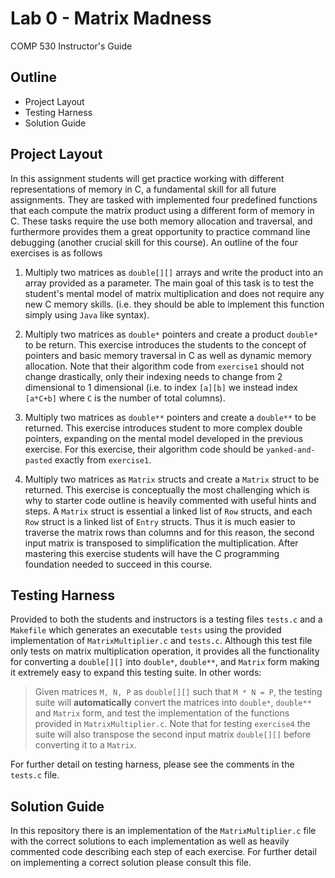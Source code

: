 # Lab 0 - Matrix Madness

COMP 530 Instructor's Guide

## Outline

* Project Layout
* Testing Harness
* Solution Guide

## Project Layout

In this assignment students will get practice working with different representations of memory in C, a fundamental skill for all future assignments. They are tasked with implemented four predefined functions that each compute the matrix product using a different form of memory in C. These tasks require the use both memory allocation and traversal, and furthermore provides them a great opportunity to practice command line debugging (another crucial skill for this course). An outline of the four exercises is as follows

1. Multiply two matrices as `double[][]` arrays and write the product into an array provided as a parameter. The main goal of this task is to test the student's mental model of matrix multiplication and does not require any new C memory skills. (i.e. they should be able to implement this function simply using `Java` like syntax).

2. Multiply two matrices as `double*` pointers and create a product `double*` to be return. This exercise introduces the students to the concept of pointers and basic memory traversal in C as well as dynamic memory allocation. Note that their algorithm code from `exercise1` should not change drastically, only their indexing needs to change from 2 dimensional to 1 dimensional (i.e. to index `[a][b]` we instead index `[a*C+b]` where `C` is the number of total columns).

3. Multiply two matrices as `double**` pointers and create a `double**` to be returned. This exercise introduces student to more complex double pointers, expanding on the mental model developed in the previous exercise. For this exercise, their algorithm code should be `yanked-and-pasted` exactly from `exercise1`.

4. Multiply two matrices as `Matrix` structs and create a `Matrix` struct to be returned. This exercise is conceptually the most challenging which is why to starter code outline is heavily commented with useful hints and steps. A `Matrix` struct is essential a linked list of `Row` structs, and each `Row` struct is a linked list of `Entry` structs. Thus it is much easier to traverse the matrix rows than columns and for this reason, the second input matrix is transposed to simplification the multiplication. After mastering this exercise students will have the C programming foundation needed to succeed in this course.

## Testing Harness

Provided to both the students and instructors is a testing files `tests.c` and a `Makefile` which generates an executable `tests` using the provided implementation of `MatrixMultiplier.c` and `tests.c`. Although this test file only tests on matrix multiplication operation, it provides all the functionality for converting a `double[][]` into `double*`, `double**`, and `Matrix` form making it extremely easy to expand this testing suite. In other words:

> Given matrices `M, N, P` as `double[][]` such that `M * N = P`, the testing suite will __automatically__ convert the matrices into `double*`, `double**` and `Matrix` form, and test the implementation of the functions provided in `MatrixMultiplier.c`. Note that for testing `exercise4` the suite will also transpose the second input matrix `double[][]` before converting it to a `Matrix`.

For further detail on testing harness, please see the comments in the `tests.c` file.

## Solution Guide

In this repository there is an implementation of the `MatrixMultiplier.c` file with the correct solutions to each implementation as well as heavily commented code describing each step of each exercise. For further detail on implementing a correct solution please consult this file.
